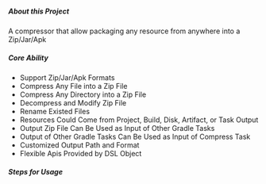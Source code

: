 ##### About this Project

A compressor that allow packaging any resource from anywhere into a Zip/Jar/Apk

##### Core Ability

- Support Zip/Jar/Apk Formats
- Compress Any File into a Zip File
- Compress Any Directory into a Zip File
- Decompress and Modify Zip File
- Rename Existed Files
- Resources Could Come from Project, Build, Disk, Artifact, or Task Output
- Output Zip File Can Be Used as Input of Other Gradle Tasks
- Output of Other Gradle Tasks Can Be Used as Input of Compress Task
- Customized Output Path and Format
- Flexible Apis Provided by DSL Object

##### Steps for Usage

